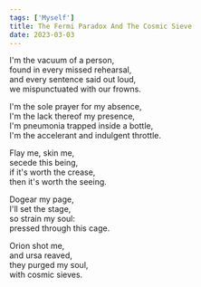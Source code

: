 ```yaml
---  
tags: ['Myself']  
title: The Fermi Paradox And The Cosmic Sieve  
date: 2023-03-03  
---
```


I'm the vacuum of a person,  
found in every missed rehearsal,  
and every sentence said out loud,  
we mispunctuated with our frowns.

I'm the sole prayer for my absence,  
I'm the lack thereof my presence,  
I'm pneumonia trapped inside a bottle,  
I'm the accelerant and indulgent throttle.

Flay me, skin me,  
secede this being,  
if it's worth the crease,  
then it's worth the seeing.

Dogear my page,  
I'll set the stage,  
so strain my soul:  
pressed through this cage.

Orion shot me,  
and ursa reaved,  
they purged my soul,  
with cosmic sieves.